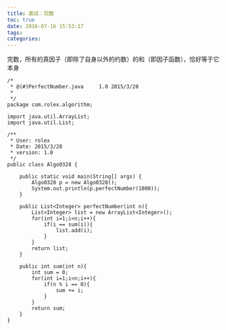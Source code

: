 ```yaml
---
title: 面试：完数
toc: true
date: 2016-07-16 15:53:17
tags:
categories:
---
```


完数，所有的真因子（即除了自身以外的约数）的和（即因子函数），恰好等于它本身

	/*
	 * @(#)PerfectNumber.java     1.0 2015/3/28
	 *
	 */
	package com.rolex.algorithm;

	import java.util.ArrayList;
	import java.util.List;

	/**
	 * User: rolex
	 * Date: 2015/3/28
	 * version: 1.0
	 */
	public class Algo0328 {

	    public static void main(String[] args) {
	        Algo0328 p = new Algo0328();
	        System.out.println(p.perfectNumber(1000));
	    }

	    public List<Integer> perfectNumber(int n){
	        List<Integer> list = new ArrayList<Integer>();
	        for(int i=1;i<n;i++){
	            if(i == sum(i)){
	                list.add(i);
	            }
	        }
	        return list;
	    }

	    public int sum(int n){
	        int sum = 0;
	        for(int i=1;i<n;i++){
	            if(n % i == 0){
	                sum += i;
	            }
	        }
	        return sum;
	    }
	}
